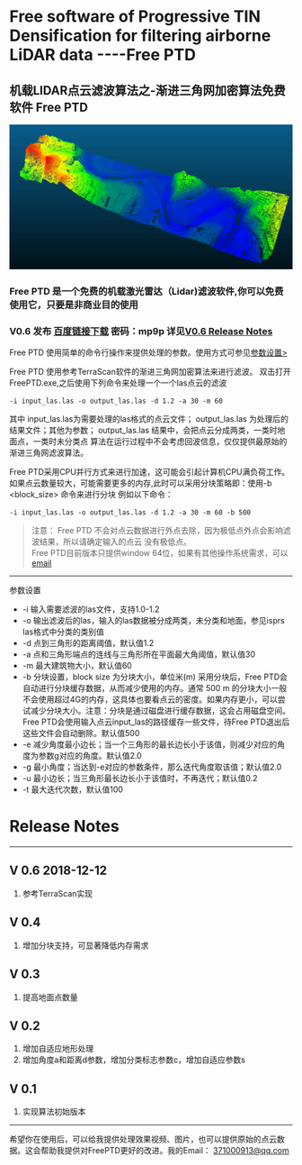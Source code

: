 # Free software of Progressive TIN Densification for filtering airborne LiDAR data ----Free PTD  

## 机载LIDAR点云滤波算法之-渐进三角网加密算法免费软件 Free PTD

<img src="./result1.png" style="width= 100%; height=auto">


### Free PTD 是一个免费的机载激光雷达（Lidar)滤波软件,你可以免费使用它，只要是非商业目的使用

### V0.6 发布 <a href = "https://pan.baidu.com/s/1MLFfsr0QD-86nAiCq70fEQ "> 百度链接下载</a> 密码：mp9p 详见<a href="#2">V0.6 Release Notes</a>


Free PTD 使用简单的命令行操作来提供处理的参数。使用方式可参见<a href="#1">参数设置></a>

Free PTD 使用参考TerraScan软件的渐进三角网加密算法来进行滤波。
双击打开FreePTD.exe,之后使用下列命令来处理一个一个las点云的滤波

    -i input_las.las -o output_las.las -d 1.2 -a 30 -m 60  

其中 input_las.las为需要处理的las格式的点云文件；
output_las.las 为处理后的结果文件；其他为参数；
output_las.las 结果中，会把点云分成两类，一类时地面点，一类时未分类点
算法在运行过程中不会考虑回波信息，仅仅提供最原始的渐进三角网滤波算法。

Free PTD采用CPU并行方式来进行加速，这可能会引起计算机CPU满负荷工作。
如果点云数量较大，可能需要更多的内存,此时可以采用分块策略即：使用-b <block_size> 命令来进行分块 例如以下命令：


    -i input_las.las -o output_las.las -d 1.2 -a 30 -m 60 -b 500

>注意：
Free PTD 不会对点云数据进行外点去除，因为极低点外点会影响滤波结果，所以请确定输入的点云
没有极低点。  
>Free PTD目前版本只提供window 64位，如果有其他操作系统需求，可以<a href="mailto:371000913@qq.com">email</a>

****
<a name="1"> 参数设置</a>

+  -i 输入需要滤波的las文件，支持1.0-1.2
+  -o 输出滤波后的las，输入的las数据被分成两类，未分类和地面，参见isprs las格式中分类的类别值
+  -d 点到三角形的距离阈值，默认值1.2  
+  -a 点和三角形端点的连线与三角形所在平面最大角阈值，默认值30
+  -m 最大建筑物大小，默认值60
+  -b <block size> 分块设置，block size 为分块大小，单位米(m) 采用分块后，Free PTD会自动进行分块缓存数据，从而减少使用的内存。通常 500 m 的分块大小一般不会使用超过4G的内存，这具体也要看点云的密度。如果内存更小，可以尝试减少分块大小。注意：分块是通过磁盘进行缓存数据，这会占用磁盘空间。Free PTD会使用输入点云input_las的路径缓存一些文件，待Free PTD退出后这些文件会自动删除。默认值500
+ -e 减少角度最小边长；当一个三角形的最长边长小于该值，则减少对应的角度为参数g对应的角度。默认值2.0
+ -g 最小角度；当达到-e对应的参数条件，那么迭代角度取该值；默认值2.0
+ -u 最小边长；当三角形最长边长小于该值时，不再迭代；默认值0.2
+ -t 最大迭代次数，默认值100


# <a name="2"> Release Notes</a>
---
## V 0.6 2018-12-12
1. 参考TerraScan实现

## V 0.4
1. 增加分块支持，可显著降低内存需求

## V 0.3      
1. 提高地面点数量


## V 0.2       
1. 增加自适应地形处理  
2. 增加角度a和距离d参数，增加分类标志参数c，增加自适应参数s

## V 0.1  
1. 实现算法初始版本

****

希望你在使用后，可以给我提供处理效果视频、图片，也可以提供原始的点云数据。这会帮助我提供对FreePTD更好的改进。我的Email： <a href="mailto:371000913@qq.com">371000913@qq.com</a>
